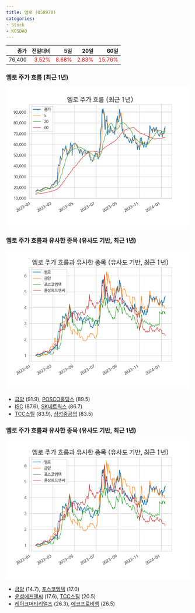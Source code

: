 ```yaml
---
title: 엠로 (058970)
categories:
- Stock
- KOSDAQ
---
```


|종가|전일대비|5일|20일|60일|
|---:|-------:|--:|---:|---:|
|76,400|<span style="color: red">3.52%</span>|<span style="color: red">8.68%</span>|<span style="color: red">2.83%</span>|<span style="color: red">15.76%</span>|

<!-- more -->
### 엠로 주가 흐름 (최근 1년)
![058970](/assets/images/stock/058970.png)


### 엠로 주가 흐름과 유사한 종목 (유사도 기반, 최근 1년)
![058970](/assets/images/stock/058970_sim.png)

- [금양](/001570/) (91.9), [POSCO홀딩스](/005490/) (89.5)
- [ISC](/095340/) (87.6), [SK네트웍스](/001740/) (86.7)
- [TCC스틸](/002710/) (83.9), [삼성중공업](/010140/) (83.5)


### 엠로 주가 흐름과 유사한 종목 (유사도 기반, 최근 1년)
![058970](/assets/images/stock/058970_sim.png)

- [금양](/001570/) (14.7), [포스코엠텍](/009520/) (17.0)
- [윤성에프앤씨](/372170/) (17.6), [TCC스틸](/002710/) (20.5)
- [레이크머티리얼즈](/281740/) (26.3), [에코프로비엠](/247540/) (26.5)